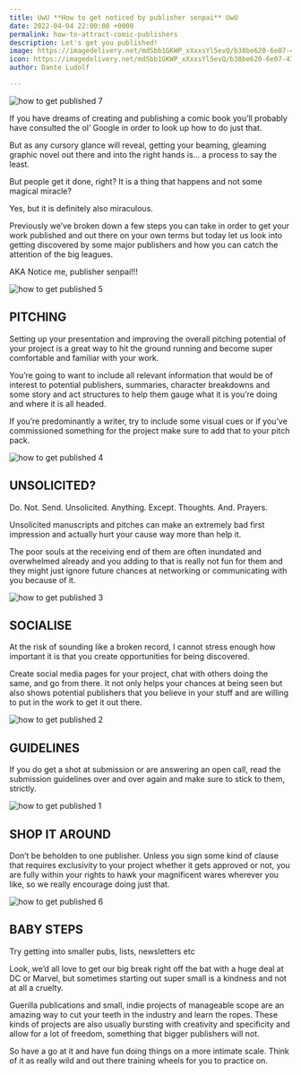 ```yaml
---
title: UwU **How to get noticed by publisher senpai** UwU
date: 2022-04-04 22:00:00 +0000
permalink: how-to-attract-comic-publishers
description: Let's get you published!
image: https://imagedelivery.net/mdSbb1GKWP_xXxxsYl5evQ/b38be620-6e07-47ba-010a-9340f7e3b900/optimised
icon: https://imagedelivery.net/mdSbb1GKWP_xXxxsYl5evQ/b38be620-6e07-47ba-010a-9340f7e3b900/icon
author: Dante Ludolf

---
```

![how to get published 7](https://imagedelivery.net/mdSbb1GKWP_xXxxsYl5evQ/56a5daa1-8422-4798-24ab-c348377c8900/optimised)

If you have dreams of creating and publishing a comic book you’ll probably have consulted the ol’ Google in order to look up how to do just that.

But as any cursory glance will reveal, getting your beaming, gleaming graphic novel out there and into the right hands is… a process to say the least.

But people get it done, right? It is a thing that happens and not some magical miracle?

Yes, but it is definitely also miraculous.

Previously we’ve broken down a few steps you can take in order to get your work published and out there on your own terms but today let us look into getting discovered by some major publishers and how you can catch the attention of the big leagues.

AKA Notice me, publisher senpai!!! 

![how to get published 5](https://imagedelivery.net/mdSbb1GKWP_xXxxsYl5evQ/c3150ec6-925c-4461-3657-8529228da700/optimised)

## PITCHING

Setting up your presentation and improving the overall pitching potential of your project is a great way to hit the ground running and become super comfortable and familiar with your work.

You’re going to want to include all relevant information that would be of interest to potential publishers, summaries, character breakdowns and some story and act structures to help them gauge what it is you’re doing and where it is all headed.

If you’re predominantly a writer, try to include some visual cues or if you’ve commissioned something for the project make sure to add that to your pitch pack.

![how to get published 4](https://imagedelivery.net/mdSbb1GKWP_xXxxsYl5evQ/9a975e6c-1fe8-4dd2-218a-1ea9d08c3300/optimised)

## UNSOLICITED?

Do. Not. Send. Unsolicited. Anything. Except. Thoughts. And. Prayers.

Unsolicited manuscripts and pitches can make an extremely bad first impression and actually hurt your cause way more than help it.

The poor souls at the receiving end of them are often inundated and overwhelmed already and you adding to that is really not fun for them and they might just ignore future chances at networking or communicating with you because of it.

![how to get published 3](https://imagedelivery.net/mdSbb1GKWP_xXxxsYl5evQ/83533b63-11b4-4630-7ff9-b25cb7b34f00/optimised)

## SOCIALISE

At the risk of sounding like a broken record, I cannot stress enough how important it is that you create opportunities for being discovered.

Create social media pages for your project, chat with others doing the same, and go from there. It not only helps your chances at being seen but also shows potential publishers that you believe in your stuff and are willing to put in the work to get it out there.

![how to get published 2](https://imagedelivery.net/mdSbb1GKWP_xXxxsYl5evQ/6eb71374-0f33-4325-0a7a-9f3791cca400/optimised)

## GUIDELINES

If you do get a shot at submission or are answering an open call, read the submission guidelines over and over again and make sure to stick to them, strictly.

![how to get published 1](https://imagedelivery.net/mdSbb1GKWP_xXxxsYl5evQ/9771c9e0-c5f3-4c24-3516-c316e73bd600/optimised)

## SHOP IT AROUND

Don’t be beholden to one publisher. Unless you sign some kind of clause that requires exclusivity to your project whether it gets approved or not, you are fully within your rights to hawk your magnificent wares wherever you like, so we really encourage doing just that.

![how to get published 6](https://imagedelivery.net/mdSbb1GKWP_xXxxsYl5evQ/b38be620-6e07-47ba-010a-9340f7e3b900/optimised)

## BABY STEPS

Try getting into smaller pubs, lists, newsletters etc

Look, we’d all love to get our big break right off the bat with a huge deal at DC or Marvel, but sometimes starting out super small is a kindness and not at all a cruelty.

Guerilla publications and small, indie projects of manageable scope are an amazing way to cut your teeth in the industry and learn the ropes. These kinds of projects are also usually bursting with creativity and specificity and allow for a lot of freedom, something that bigger publishers will not.

So have a go at it and have fun doing things on a more intimate scale. Think of it as really wild and out there training wheels for you to practice on.